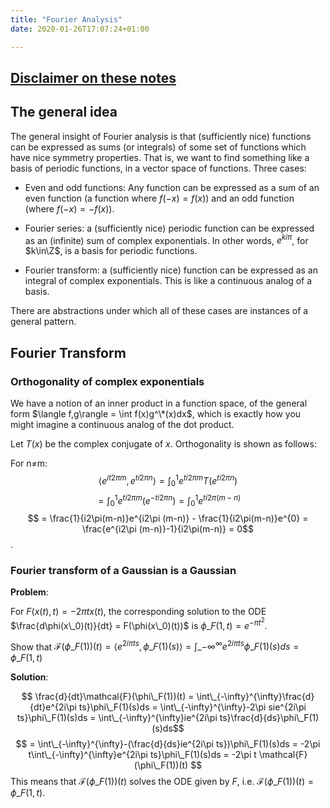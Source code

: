 ```yaml
---
title: "Fourier Analysis"
date: 2020-01-26T17:07:24+01:00

---
```


<script type="text/javascript" async
  src="https://cdn.mathjax.org/mathjax/latest/MathJax.js?config=TeX-AMS-MML_HTMLorMML">
  MathJax.Hub.Config({
  tex2jax: {
    inlineMath: [['$','$'], ['\\(','\\)']],
    displayMath: [['$$','$$']],
    processEscapes: true,
    processEnvironments: true,
    skipTags: ['script', 'noscript', 'style', 'textarea', 'pre'],
    TeX: { equationNumbers: { autoNumber: "AMS" },
         extensions: ["AMSmath.js", "AMSsymbols.js"] }
  }
  });
  MathJax.Hub.Queue(function() {
    // Fix <code> tags after MathJax finishes running. This is a
    // hack to overcome a shortcoming of Markdown. Discussion at
    // https://github.com/mojombo/jekyll/issues/199
    var all = MathJax.Hub.getAllJax(), i;
    for(i = 0; i < all.length; i += 1) {
        all[i].SourceElement().parentNode.className += ' has-jax';
    }
  });

  MathJax.Hub.Config({
  // Autonumbering by mathjax
  TeX: { equationNumbers: { autoNumber: "AMS" } }
  });

</script>

## [Disclaimer on these notes](/maths/purposeofthesenotes)

$\newcommand{\R}{\mathbb{R}}$
$\newcommand{\C}{\mathbb{C}}$
$\newcommand{\N}{\mathbb{N}}$
$\newcommand{\Z}{\mathbb{Z}}$

## The general idea

The general insight of Fourier analysis is that (sufficiently nice) functions can be expressed as sums (or integrals) of some set of functions which have nice symmetry properties. That is, we want to find something like a basis of periodic functions, in a vector space of functions. Three cases:

- Even and odd functions: Any function can be expressed as a sum of an even function (a function where $f(-x)=f(x)$) and an odd function (where $f(-x)=-f(x)$).

- Fourier series: a (sufficiently nice) periodic function can be expressed as an (infinite) sum of complex exponentials. In other words, $e^{ki\pi}$, for $k\in\Z$, is a basis for periodic functions.

- Fourier transform: a (sufficiently nice) function can be expressed as an integral of complex exponentials. This is like a continuous analog of a basis.

There are abstractions under which all of these cases are instances of a general pattern.

## Fourier Transform

### Orthogonality of complex exponentials

We have a notion of an inner product in a function space, of the general form $\langle f,g\rangle = \int f(x)g^\*(x)dx$, which is exactly how you might imagine a continuous analog of the dot product.

Let $T(x)$ be the complex conjugate of $x$. Orthogonality is shown as follows:

  For n$\neq$m:
  $$ \langle e^{it2\pi m},e^{ti2\pi n}\rangle = \int_0^1 e^{ti2\pi m}T(e^{ti2\pi n}) $$
  $$ = \int_0^1 e^{ti2\pi m}(e^{-ti2\pi n}) = \int_0^1 e^{ti2\pi (m-n)}$$
  $$ = \frac{1}{i2\pi(m-n)}e^{i2\pi (m-n)} - \frac{1}{i2\pi(m-n)}e^{0} = \frac{e^{i2\pi (m-n)}-1}{i2\pi(m-n)} = 0$$.

### Fourier transform of a Gaussian is a Gaussian

**Problem**:

For $F(x(t),t)=-2\pi tx(t)$, the corresponding solution to the ODE $\frac{d\phi(x\_0)(t)}{dt} = F(\phi(x\_0)(t))$ is $\phi\_F(1,t)=e^{-\pi t^2}$.

Show that $\mathcal{F}(\phi\_F(1))(t)= \langle e^{2i\pi ts},\phi\_F(1)(s) \rangle = \int\_{-\infty}^{\infty}e^{2i\pi ts}\phi\_F(1)(s)ds=\phi\_F(1,t)$

**Solution**:

$$
\frac{d}{dt}\mathcal{F}(\phi\_F(1))(t) = \int\_{-\infty}^{\infty}\frac{d}{dt}e^{2i\pi ts}\phi\_F(1)(s)ds = \int\_{-\infty}^{\infty}-2\pi sie^{2i\pi ts}\phi\_F(1)(s)ds = \int\_{-\infty}^{\infty}ie^{2i\pi ts}\frac{d}{ds}\phi\_F(1)(s)ds$$
$$ = \int\_{-\infty}^{\infty}-(\frac{d}{ds}ie^{2i\pi ts})\phi\_F(1)(s)ds = -2\pi t\int\_{-\infty}^{\infty}e^{2i\pi ts}\phi\_F(1)(s)ds = -2\pi t \mathcal{F}(\phi\_F(1))(t)
$$
This means that $\mathcal{F}(\phi\_F(1))(t)$ solves the ODE given by $F$, i.e. $\mathcal{F}(\phi\_F(1))(t) = \phi\_F(1,t)$.

